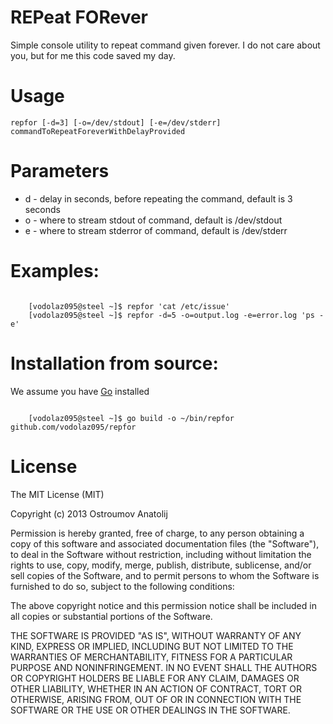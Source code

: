 REPeat FORever
================================
Simple console utility to repeat command given forever.
I do not care about you, but for me this code saved my day.

Usage
================================
`repfor [-d=3] [-o=/dev/stdout] [-e=/dev/stderr] commandToRepeatForeverWithDelayProvided`

Parameters
================================

* d - delay in seconds, before repeating the command, default is 3 seconds
* o - where to stream stdout of command, default is /dev/stdout
* e - where to stream stderror of command, default is /dev/stderr


Examples:
================================
```shell

	[vodolaz095@steel ~]$ repfor 'cat /etc/issue'
	[vodolaz095@steel ~]$ repfor -d=5 -o=output.log -e=error.log 'ps -e'

```

Installation from source:
================================
We assume you have [Go](http://golang.org/) installed
```shell

	[vodolaz095@steel ~]$ go build -o ~/bin/repfor github.com/vodolaz095/repfor

```

License
================================
The MIT License (MIT)

Copyright (c) 2013 Ostroumov Anatolij <ostroumov095 at gmail dot com>

Permission is hereby granted, free of charge, to any person obtaining a copy of
this software and associated documentation files (the "Software"), to deal in
the Software without restriction, including without limitation the rights to
use, copy, modify, merge, publish, distribute, sublicense, and/or sell copies of
the Software, and to permit persons to whom the Software is furnished to do so,
subject to the following conditions:

The above copyright notice and this permission notice shall be included in all
copies or substantial portions of the Software.

THE SOFTWARE IS PROVIDED "AS IS", WITHOUT WARRANTY OF ANY KIND, EXPRESS OR
IMPLIED, INCLUDING BUT NOT LIMITED TO THE WARRANTIES OF MERCHANTABILITY, FITNESS
FOR A PARTICULAR PURPOSE AND NONINFRINGEMENT. IN NO EVENT SHALL THE AUTHORS OR
COPYRIGHT HOLDERS BE LIABLE FOR ANY CLAIM, DAMAGES OR OTHER LIABILITY, WHETHER
IN AN ACTION OF CONTRACT, TORT OR OTHERWISE, ARISING FROM, OUT OF OR IN
CONNECTION WITH THE SOFTWARE OR THE USE OR OTHER DEALINGS IN THE SOFTWARE.
